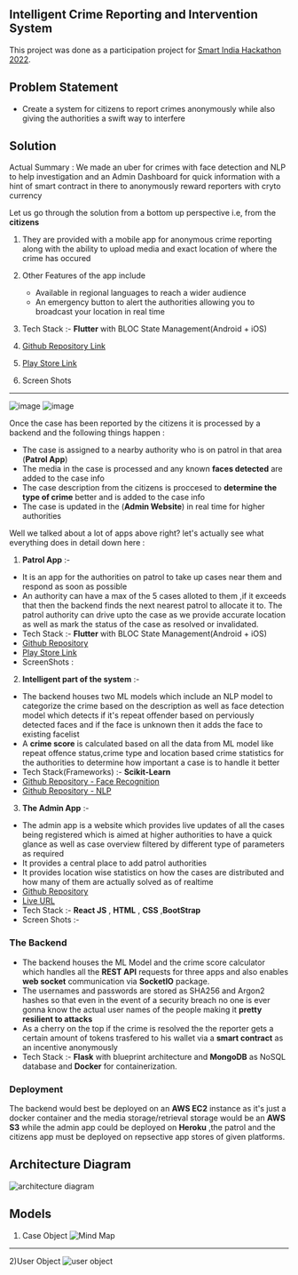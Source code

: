 ## Intelligent Crime Reporting and Intervention System 
This project was done as a participation project for [Smart India Hackathon 2022](sih.gov.in).

## Problem Statement
- Create a system for citizens to report crimes anonymously while also giving the authorities a swift way to interfere

## Solution

Actual Summary : We made an uber for crimes with face detection and NLP to help investigation and an Admin Dashboard for quick information with a hint of smart contract in there to anonymously reward reporters with cryto currency

Let us go through the solution from a bottom up perspective i.e, from the **citizens**
1) They are provided with a mobile app for anonymous crime reporting along with the ability to upload media and exact location of where the crime has occured 

2) Other Features of the app include
    - Available in regional languages to reach a wider audience 
    - An emergency button to alert the authorities allowing you to broadcast your location in real time
 3) Tech Stack :- **Flutter** with BLOC State Management(Android + iOS) 
 
 4) [Github Repository Link](https://github.com/srikharshashi/citizensapp)
 
 5) [Play Store Link]()
 
 6) Screen Shots
 ---
![image](https://user-images.githubusercontent.com/37980605/179389499-5d3868db-8136-41ef-b578-35c872375798.png)
![image](https://user-images.githubusercontent.com/37980605/179388819-7b761657-32ad-4fe4-adda-9faf583c13f1.png)


Once the case has been reported by the citizens it is processed by a backend and the following things happen :
- The case is assigned to a nearby authority who is on patrol in that area (**Patrol App**) 
- The media in the case is processed and any known **faces detected** are added to the case info
- The case description from the citizens is proccesed to **determine the type of crime** better and is added to the case info
- The case is updated in the (**Admin Website**) in real time for higher authorities   

 
Well we talked about a lot of apps above right? let's actually see what everything does in detail down here :

1) **Patrol App** :-
- It is an app for the authorities on patrol to take up cases near them and respond as soon as possible 
- An authority can have a max of the 5 cases alloted to them ,if it exceeds that then the backend finds the next nearest patrol to allocate it to. The patrol authority can drive upto the case as we provide accurate location as well as mark the status of the case as resolved or invalidated.
- Tech Stack :- **Flutter** with BLOC State Management(Android + iOS)  
- [Github Repository](https://github.com/srikharshashi/authoritiesapp)
- [Play Store Link]()
- ScreenShots : 


2) **Intelligent part of the system** :-
- The backend houses two ML models which include an NLP model to categorize the crime based on the description as well as face detection model which detects if it's repeat offender based on perviously detected faces and if the face is unknown then it adds the face to existing facelist 
- A **crime score** is calculated based on all the data from ML model like repeat offence status,crime type and location based crime statistics for the authorities to determine how important a case is to handle it better 
- Tech Stack(Frameworks) :- **Scikit-Learn** 
- [Github Repository - Face Recognition]()
- [Github Repository - NLP]()


3) **The Admin App** :-
- The admin app is a website which provides live updates of all the cases being registered which is aimed at higher authorities to have a quick glance as well as case overview filtered by different type of parameters as required 
- It provides a central place to add patrol authorities 
- It provides location wise statistics on how the cases are distributed and how many of them are actually solved as of realtime
- [Github Repository](https://github.com/sravangvm/Sih-Admin)
- [Live URL]()
- Tech Stack :- **React JS** , **HTML** , **CSS** ,**BootStrap**
- Screen Shots :-  


###  The Backend
- The backend houses the ML Model and the crime score calculator which handles all the **REST API** requests for three apps and also enables **web socket** communication via **SocketIO** package.
- The usernames and passwords are stored as SHA256 and Argon2 hashes so that even in the event of a security breach no one is ever gonna know the actual user names of the people making it **pretty resilient to attacks** 
- As a cherry on the top if the crime is resolved the the reporter gets a certain amount of tokens trasfered to his wallet via a **smart contract** as an incentive anonymously
- Tech Stack :- **Flask** with blueprint architecture and **MongoDB** as NoSQL database and **Docker** for containerization.



### Deployment
The backend would best be deployed on an **AWS EC2** instance as it's just a docker container and the media storage/retrieval storage would be an **AWS S3** while the admin app could be deployed on **Heroku** ,the patrol and the citizens app must be deployed on repsective app stores of given platforms. 


## Architecture Diagram

![architecture diagram](https://user-images.githubusercontent.com/37980605/177811524-5eb56862-0ea7-4c6c-8d29-a30cae75da2e.jpg)


## Models 

1) Case Object 
![Mind Map](https://user-images.githubusercontent.com/37980605/177813396-fd94af69-5be0-4a02-b300-897aa2e61a8b.jpg)
---
2)User Object
![user object](https://user-images.githubusercontent.com/37980605/177813683-b99103f5-6ca1-4ef0-9d5b-9144657898af.jpg)
